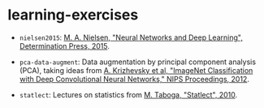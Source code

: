 # learning-exercises

- `nielsen2015`: [M. A. Nielsen, "Neural Networks and Deep Learning", Determination Press, 2015](http://neuralnetworksanddeeplearning.com/).

- `pca-data-augment`: Data augmentation by principal component analysis (PCA), taking ideas from [A. Krizhevsky et al, "ImageNet Classification with Deep Convolutional Neural Networks," NIPS Proceedings, 2012](http://www.cs.toronto.edu/~fritz/absps/imagenet.pdf).

- `statlect`: Lectures on statistics from [M. Taboga, "Statlect", 2010](https://www.statlect.com).
